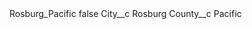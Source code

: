 <?xml version="1.0" encoding="UTF-8"?>
<CustomMetadata xmlns="http://soap.sforce.com/2006/04/metadata" xmlns:xsi="http://www.w3.org/2001/XMLSchema-instance" xmlns:xsd="http://www.w3.org/2001/XMLSchema">
    <label>Rosburg_Pacific</label>
    <protected>false</protected>
    <values>
        <field>City__c</field>
        <value xsi:type="xsd:string">Rosburg</value>
    </values>
    <values>
        <field>County__c</field>
        <value xsi:type="xsd:string">Pacific</value>
    </values>
</CustomMetadata>
